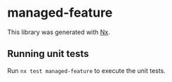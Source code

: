 # managed-feature

This library was generated with [Nx](https://nx.dev).

## Running unit tests

Run `nx test managed-feature` to execute the unit tests.
